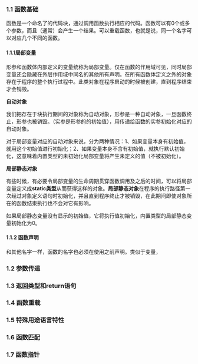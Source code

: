 ### 1.1 函数基础
函数是一个命名了的代码块，通过调用函数执行相应的代码。函数可以有0个或多个参数，而且（通常）会产生一个结果。可以重载函数，也就是说，同一个名字可以对应几个不同的函数。

#### 1.1.1局部变量
形参和函数体内部定义的变量统称为局部变量。仅在函数的作用域可见，同时局部变量还会隐藏在外层作用域中同名的其他所有声明。在所有函数体定义之外的对象存在于程序的整个执行过程中。此类对象在程序启动的时候被创建，直到程序结束才会销毁。

**自动对象**

我们把存在于块执行期间的对象称为自动对象，形参是一种自动对象，一旦函数终止，形参也被销毁。（实参是形参的的初始值），用传递给函数的实参初始化对应的自动对象。

对于局部变量对应的自动对象来说，分为两种情况：1、如果变量本身有初始值，就用这个初始值进行初始化；2、如果变量本身不含有初始值，就执行默认初始化，这意味着内置类型的未初始化局部变量将产生未定义的值（不被初始化）。

**局部静态对象**

有些时候，有必要令局部变量的生命周期贯穿函数调用及之后的时间，可以将局部变量定义成**static类型**从而获得这样的对象。**局部静态对象**在程序的执行路径第一次经过对象定义语句时初始化，并且直到程序终止才被销毁，在此期间即使对象所在的函数结束执行也不会对它有影响。

如果局部静态变量没有显示的初始值，它将执行值初始化，内置类型的局部静态变量初始化为0。

#### 1.1.2 函数声明
和其他名字一样，函数的名字也必须在使用之前声明。类似于变量，
### 1.2 参数传递
### 1.3 返回类型和return语句
### 1.4 函数重载
### 1.5 特殊用途语言特性
### 1.6 函数匹配
### 1.7 函数指针
